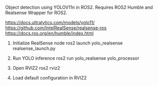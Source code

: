 Object detection using YOLOV11n in ROS2. Requires ROS2 Humble and Realsense Wrapper for ROS2.

https://docs.ultralytics.com/models/yolo11/
https://github.com/IntelRealSense/realsense-ros
https://docs.ros.org/en/humble/index.html

1. Initialize RealSense node
ros2 launch yolo_realsense realsense_launch.py

2. Run YOLO inference
ros2 run yolo_realsense yolo_processor

3. Open RVIZ2
ros2 rviz2

4. Load default configuration in RVIZ2
